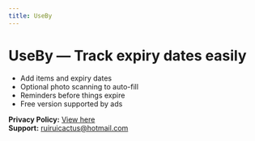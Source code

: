 ```yaml
---
title: UseBy
---
```


# UseBy — Track expiry dates easily

- Add items and expiry dates  
- Optional photo scanning to auto-fill  
- Reminders before things expire  
- Free version supported by ads

**Privacy Policy:** [View here](/privacy-policy)  
**Support:** [ruiruicactus@hotmail.com](mailto:ruiruicactus@hotmail.com)
